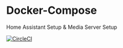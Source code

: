 # Docker-Compose
Home Assistant Setup &amp; Media Server Setup

[![CircleCI](https://circleci.com/gh/dsyorkd/homeassistant.svg?style=svg)](https://circleci.com/gh/dsyorkd/homeassistant)
